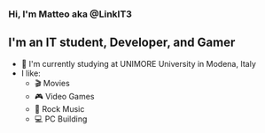 ### Hi, I'm Matteo aka @LinkIT3

## I'm an IT student, Developer, and Gamer

- 📖 I'm currently studying at UNIMORE University in Modena, Italy
- I like:
  - 🎬 Movies
  - 🎮 Video Games
  - 🎸 Rock Music
  - 💻 PC Building
